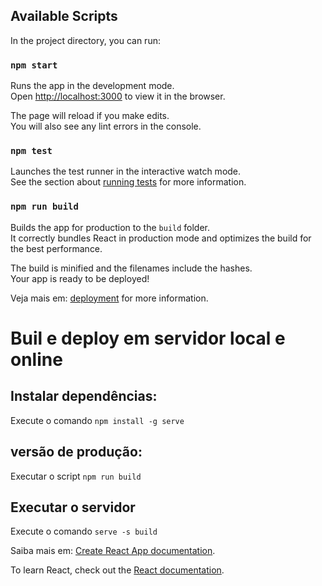 ## Available Scripts

In the project directory, you can run:

### `npm start`

Runs the app in the development mode.<br />
Open [http://localhost:3000](http://localhost:3000) to view it in the browser.

The page will reload if you make edits.<br />
You will also see any lint errors in the console.

### `npm test`

Launches the test runner in the interactive watch mode.<br />
See the section about [running tests](https://facebook.github.io/create-react-app/docs/running-tests) for more information.

### `npm run build`

Builds the app for production to the `build` folder.<br />
It correctly bundles React in production mode and optimizes the build for the best performance.

The build is minified and the filenames include the hashes.<br />
Your app is ready to be deployed!

Veja mais em: [deployment](https://facebook.github.io/create-react-app/docs/deployment) for more information.


# Buil e deploy em servidor local e online

## Instalar dependências:
Execute o comando `npm install -g serve`

##  versão de produção:
Executar o script `npm run build`

## Executar o servidor
Execute o comando `serve -s build`

Saiba mais em: [Create React App documentation](https://facebook.github.io/create-react-app/docs/getting-started).

To learn React, check out the [React documentation](https://reactjs.org/).
